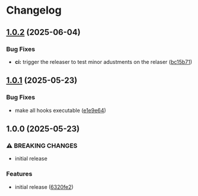 # Changelog

## [1.0.2](https://github.com/crazy-matt/pre-commit-hooks/compare/v1.0.1...v1.0.2) (2025-06-04)


### Bug Fixes

* **ci:** trigger the releaser to test minor adustments on the relaser ([bc15b71](https://github.com/crazy-matt/pre-commit-hooks/commit/bc15b7166199d9929b7df09270a6ae56ed84dec9))

## [1.0.1](https://github.com/crazy-matt/pre-commit-hooks/compare/v1.0.0...v1.0.1) (2025-05-23)


### Bug Fixes

* make all hooks executable ([e1e9e64](https://github.com/crazy-matt/pre-commit-hooks/commit/e1e9e647aa3ddabf1128c5e8c3752ed050c73ed0))

## 1.0.0 (2025-05-23)


### ⚠ BREAKING CHANGES

* initial release

### Features

* initial release ([6320fe2](https://github.com/crazy-matt/pre-commit-hooks/commit/6320fe2dcdde39b27b89b6494ad812a6e5b4280e))
